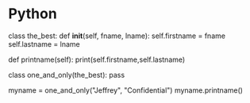 # Python

class the_best:
  def __init__(self, fname, lname):
    self.firstname = fname
    self.lastname = lname

  def printname(self):
    print(self.firstname,self.lastname)

class one_and_only(the_best):
  pass

myname = one_and_only("Jeffrey", "Confidential")
myname.printname()
